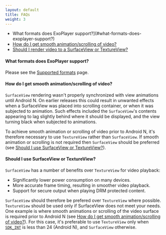 ```yaml
---
layout: default
title: FAQs
weight: 3
---
```


* What formats does ExoPlayer support?](#what-formats-does-exoplayer-support?) 
* [How do I get smooth animation/scrolling of video?](#how-do-i-get-smooth-animation/scrolling-of-video?)
* [Should I render video to a SurfaceView or TextureView?](#should-i-use-surfaceview-or-textureview?)

#### What formats does ExoPlayer support? ####

Please see the [Supported formats](https://google.github.io/ExoPlayer/supported-formats.html) page.

#### How do I get smooth animation/scrolling of video? ####

`SurfaceView` rendering wasn't properly synchronized with view animations until Android N. On earlier
releases this could result in unwanted effects when a SurfaceView was placed into scrolling container,
or when it was subjected to animation. Such effects included the `SurfaceView`'s contents appearing to
lag slightly behind where it should be displayed, and the view turning black when subjected to
animations.

To achieve smooth animation or scrolling of video prior to Android N, it's therefore necessary to use
`TextureView` rather than `SurfaceView`. If smooth animation or scrolling is not required then `SurfaceView`
should be preferred (see [Should I use SurfaceView or TextureView?](#should-i-use-surfaceview-or-textureview?)).

#### Should I use SurfaceView or TextureView? ####

`SurfaceView` has a number of benefits over `TextureView` for video playback:

* Significantly lower power consumption on many devices.
* More accurate frame timing, resulting in smoother video playback.
* Support for secure output when playing DRM protected content.

`SurfaceView` should therefore be prefered over `TextureView` where possible.
`TextureView` should be used only if SurfaceView does not meet your needs.
One example is where smooth animations or scrolling of the video surface
is required prior to Android N (see [How do I get smooth animation/scrolling of video?](#how-do-i-get-smooth-animation/scrolling-of-video?)).
For this case, it's preferable to use `TextureView` only when [`SDK_INT`](https://developer.android.com/reference/android/os/Build.VERSION.html#SDK_INT)
is less than 24 (Android N), and `SurfaceView` otherwise.
